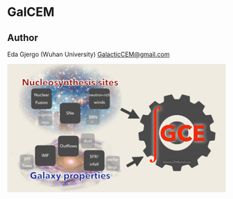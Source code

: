 # GalCEM
## Author
Eda Gjergo (Wuhan University) <GalacticCEM@gmail.com>

![GalCEM diagram](/docs/GalCEMdiagram.jpg "GalCEM diagram")
